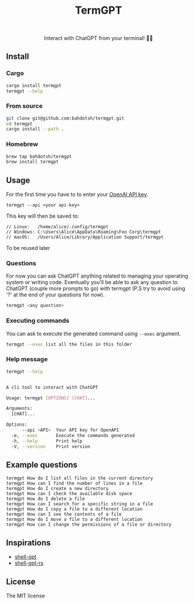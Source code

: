 <div align="center">
	<br>
	<br>
	<h1>TermGPT</h1>
	<br>

Interact with ChatGPT from your terminal! 🚀🤖

</div>


## Install

### Cargo

```bash
cargo install termgpt
termgpt --help
```

### From source

```bash
git clone git@github.com:bahdotsh/termgpt.git
cd termgpt
cargo install --path .
```

### Homebrew
```bash
brew tap bahdotsh/termgpt
brew install termgpt
```

## Usage

For the first time you have to to enter your [OpenAI API key](https://platform.openai.com/account/api-keys). 

```
termgpt --api <your api-key>
```
This key will then be saved to: 
```
// Linux:   /home/alice/.config/termgpt
// Windows: C:\Users\Alice\AppData\Roaming\Foo Corp\termgpt
// macOS:   /Users/Alice/Library/Application Support/termgpt
```
To be reused later

### Questions

For now you can ask ChatGPT anything related to managing your operating system or writing code. Eventually you'll be able to ask any question to ChatGPT (couple more prompts to go) with termgpt (P.S try to avoid using '?' at the end of your questions for now).

```bash
termgpt <any question>
```

### Executing commands 

You can ask to execute the generated command using `--exec` argument.

```bash
termgpt --exec list all the files in this folder 
```

### Help message

```bash
termgpt --help


A cli tool to interact with ChatGPT

Usage: termgpt [OPTIONS] [CHAT]...

Arguments:
  [CHAT]...

Options:
      --api <API>  Your API key for OpenAPI
  -e, --exec       Execute the commands generated
  -h, --help       Print help
  -V, --version    Print version
```


## Example questions
```
termgpt How do I list all files in the current directory
termgpt How can I find the number of lines in a file
termgpt How do I create a new directory
termgpt How can I check the available disk space
termgpt How do I delete a file
termgpt How can I search for a specific string in a file
termgpt How do I copy a file to a different location
termgpt How can I see the contents of a file
termgpt How do I move a file to a different location
termgpt How can I change the permissions of a file or directory
```

## Inspirations

- [shell-gpt](https://github.com/TheR1D/shell_gpt)
- [shell-gpt-rs](https://github.com/rigwild/shell-gpt-rs)

## License

The MIT license
